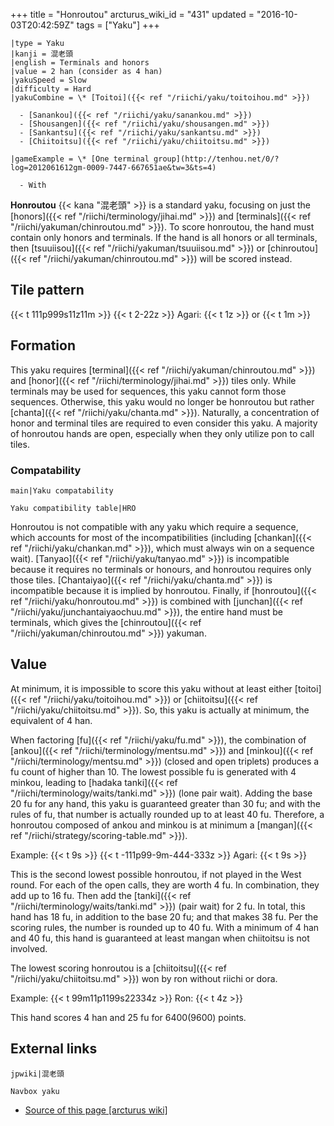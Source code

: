 +++
title = "Honroutou"
arcturus_wiki_id = "431"
updated = "2016-10-03T20:42:59Z"
tags = ["Yaku"]
+++

```yaku
|type = Yaku
|kanji = 混老頭
|english = Terminals and honors
|value = 2 han (consider as 4 han)
|yakuSpeed = Slow
|difficulty = Hard
|yakuCombine = \* [Toitoi]({{< ref "/riichi/yaku/toitoihou.md" >}})

  - [Sanankou]({{< ref "/riichi/yaku/sanankou.md" >}})
  - [Shousangen]({{< ref "/riichi/yaku/shousangen.md" >}})
  - [Sankantsu]({{< ref "/riichi/yaku/sankantsu.md" >}})
  - [Chiitoitsu]({{< ref "/riichi/yaku/chiitoitsu.md" >}})

|gameExample = \* [One terminal group](http://tenhou.net/0/?log=2012061612gm-0009-7447-667651ae&tw=3&ts=4)

  - With

```

**Honroutou** {{< kana "混老頭" >}} is a standard yaku, focusing on just the
[honors]({{< ref "/riichi/terminology/jihai.md" >}}) and
[terminals]({{< ref "/riichi/yakuman/chinroutou.md" >}}). To score honroutou, the hand must contain
only honors and terminals. If the hand is all honors or all terminals, then
[tsuuiisou]({{< ref "/riichi/yakuman/tsuuiisou.md" >}}) or
[chinroutou]({{< ref "/riichi/yakuman/chinroutou.md" >}}) will be scored instead.

## Tile pattern

{{< t 111p999s11z11m >}} {{< t 2-22z >}} Agari: {{< t 1z >}} or {{< t 1m >}}

## Formation

This yaku requires [terminal]({{< ref "/riichi/yakuman/chinroutou.md" >}}) and
[honor]({{< ref "/riichi/terminology/jihai.md" >}}) tiles only. While terminals may be used for
sequences, this yaku cannot form those sequences. Otherwise, this yaku would no longer be honroutou
but rather [chanta]({{< ref "/riichi/yaku/chanta.md" >}}). Naturally, a concentration of honor and
terminal tiles are required to even consider this yaku. A majority of honroutou hands are open,
especially when they only utilize pon to call tiles.

### Compatability

`main|Yaku compatability`

`Yaku compatibility table|HRO`

Honroutou is not compatible with any yaku which require a sequence, which accounts for most of the
incompatibilities (including [chankan]({{< ref "/riichi/yaku/chankan.md" >}}), which must always win
on a sequence wait). [Tanyao]({{< ref "/riichi/yaku/tanyao.md" >}}) is incompatible because it
requires no terminals or honours, and honroutou requires only those tiles.
[Chantaiyao]({{< ref "/riichi/yaku/chanta.md" >}}) is incompatible because it is implied by
honroutou. Finally, if [honroutou]({{< ref "/riichi/yaku/honroutou.md" >}}) is combined with
[junchan]({{< ref "/riichi/yaku/junchantaiyaochuu.md" >}}), the entire hand must be terminals, which
gives the [chinroutou]({{< ref "/riichi/yakuman/chinroutou.md" >}}) yakuman.

## Value

At minimum, it is impossible to score this yaku without at least either
[toitoi]({{< ref "/riichi/yaku/toitoihou.md" >}}) or
[chiitoitsu]({{< ref "/riichi/yaku/chiitoitsu.md" >}}). So, this yaku is actually at minimum, the
equivalent of 4 han.

When factoring [fu]({{< ref "/riichi/yaku/fu.md" >}}), the combination of
[ankou]({{< ref "/riichi/terminology/mentsu.md" >}}) and
[minkou]({{< ref "/riichi/terminology/mentsu.md" >}}) (closed and open triplets) produces a fu count
of higher than 10. The lowest possible fu is generated with 4 minkou, leading to [hadaka
tanki]({{< ref "/riichi/terminology/waits/tanki.md" >}}) (lone pair wait). Adding the base 20 fu for
any hand, this yaku is guaranteed greater than 30 fu; and with the rules of fu, that number is
actually rounded up to at least 40 fu. Therefore, a honroutou composed of ankou and minkou is at
minimum a [mangan]({{< ref "/riichi/strategy/scoring-table.md" >}}).

Example: {{< t 9s >}} {{< t -111p99-9m-444-333z >}} Agari: {{< t 9s >}}

This is the second lowest possible honroutou, if not played in the West round. For each of the open
calls, they are worth 4 fu. In combination, they add up to 16 fu. Then add the
[tanki]({{< ref "/riichi/terminology/waits/tanki.md" >}}) (pair wait) for 2 fu. In total, this hand
has 18 fu, in addition to the base 20 fu; and that makes 38 fu. Per the scoring rules, the number is
rounded up to 40 fu. With a minimum of 4 han and 40 fu, this hand is guaranteed at least mangan when
chiitoitsu is not involved.

The lowest scoring honroutou is a [chiitoitsu]({{< ref "/riichi/yaku/chiitoitsu.md" >}}) won by ron
without riichi or dora.

Example: {{< t 99m11p1199s22334z >}} Ron: {{< t 4z >}}

This hand scores 4 han and 25 fu for 6400(9600) points.

## External links

`jpwiki|混老頭`

`Navbox yaku`

- [Source of this page [arcturus wiki]](http://arcturus.su/wiki/Honroutou)
